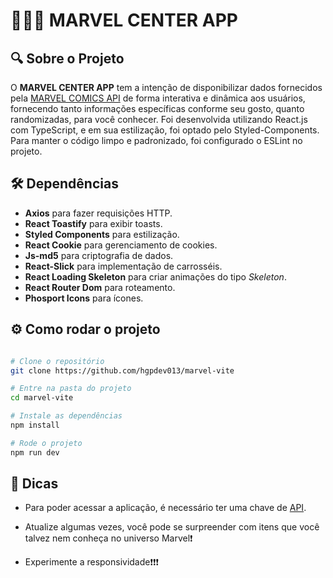 # 🦸🏻‍♂️ **MARVEL CENTER APP**

## 🔍 **Sobre o Projeto**

O **MARVEL CENTER APP** tem a intenção de disponibilizar dados fornecidos pela [MARVEL COMICS API](https://developer.marvel.com/docs) de forma interativa e dinâmica aos usuários, fornecendo tanto informações específicas conforme seu gosto, quanto randomizadas, para você conhecer.
Foi desenvolvida utilizando React.js com TypeScript, e em sua estilização, foi optado pelo Styled-Components.
Para manter o código limpo e padronizado, foi configurado o ESLint no projeto.

## 🛠 **Dependências**

* **Axios** para fazer requisições HTTP.
* **React Toastify** para exibir toasts.
* **Styled Components** para estilização.
* **React Cookie** para gerenciamento de cookies.
* **Js-md5** para criptografia de dados.
* **React-Slick** para implementação de carrosséis.
* **React Loading Skeleton** para criar animações do tipo *Skeleton*.
* **React Router Dom** para roteamento.
* **Phosport Icons** para ícones.

## ⚙️ **Como rodar o projeto**

```bash

# Clone o repositório
git clone https://github.com/hgpdev013/marvel-vite

# Entre na pasta do projeto
cd marvel-vite

# Instale as dependências
npm install

# Rode o projeto
npm run dev

```

## 📍 **Dicas**

* Para poder acessar a aplicação, é necessário ter uma chave de [API](https://developer.marvel.com/docs).

* Atualize algumas vezes, você pode se surpreender com itens que você talvez nem conheça no universo Marvel❗️ 

* Experimente a responsividade❗️❗️❗️
